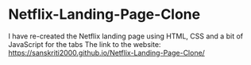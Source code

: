 # Netflix-Landing-Page-Clone

I have re-created the Netflix landing page using HTML, CSS and a bit of JavaScript for the tabs
The link to the website: https://sanskriti2000.github.io/Netflix-Landing-Page-Clone/

